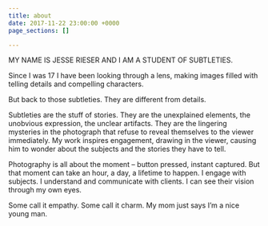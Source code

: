 ```yaml
---
title: about
date: 2017-11-22 23:00:00 +0000
page_sections: []

---
```

MY NAME IS JESSE RIESER
AND I AM A STUDENT OF SUBTLETIES.

Since I was 17 I have been looking through a lens, making images filled with telling details and compelling characters.

But back to those subtleties. They are different from details.

Subtleties are the stuff of stories. They are the unexplained elements, the unobvious expression, the unclear artifacts. They are the lingering mysteries in the photograph that refuse to reveal themselves to the viewer immediately. My work inspires engagement, drawing in the viewer, causing him to wonder about the subjects and the stories they have to tell.

Photography is all about the moment – button pressed, instant captured. But that moment can take an hour, a day, a lifetime to happen. I engage with subjects. I understand and communicate with clients. I can see their vision through my own eyes.

Some call it empathy. Some call it charm. My mom just says I’m a nice young man.

